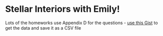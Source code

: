 # Stellar Interiors with Emily!

Lots of the homeworks use Appendix D for the questions - [use this Gist](https://gist.github.com/TomWagg/eb864ee7d12343f8110d977b597bff2c) to get the data and save it as a CSV file
